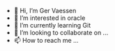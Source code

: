 - 👋 Hi, I’m Ger Vaessen
- 👀 I’m interested in oracle
- 🌱 I’m currently learning Git
- 💞️ I’m looking to collaborate on ...
- 📫 How to reach me ...

<!---
gervmg/gervmg is a ✨ special ✨ repository because its `README.md` (this file) appears on your GitHub profile.
You can click the Preview link to take a look at your changes.
--->
